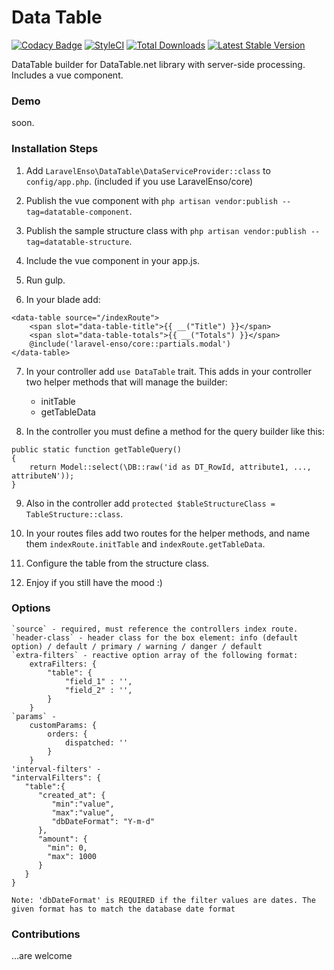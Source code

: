 # Data Table
[![Codacy Badge](https://api.codacy.com/project/badge/Grade/ee67de45d1f14dbd98eb72c8cf972902)](https://www.codacy.com/app/laravel-enso/DataTable?utm_source=github.com&amp;utm_medium=referral&amp;utm_content=laravel-enso/DataTable&amp;utm_campaign=Badge_Grade)
[![StyleCI](https://styleci.io/repos/85495802/shield?branch=master)](https://styleci.io/repos/85495802)
[![Total Downloads](https://poser.pugx.org/laravel-enso/datatable/downloads)](https://packagist.org/packages/laravel-enso/datatable)
[![Latest Stable Version](https://poser.pugx.org/laravel-enso/datatable/version)](https://packagist.org/packages/laravel-enso/datatable)

DataTable builder for DataTable.net library with server-side processing. Includes a vue component.

### Demo

soon.

### Installation Steps

1. Add `LaravelEnso\DataTable\DataServiceProvider::class` to `config/app.php`. (included if you use LaravelEnso/core)

2. Publish the vue component with `php artisan vendor:publish --tag=datatable-component`.

3. Publish the sample structure class with `php artisan vendor:publish --tag=datatable-structure`.

4. Include the vue component in your app.js.

5. Run gulp.

6. In your blade add:

```
<data-table source="/indexRoute">
    <span slot="data-table-title">{{ __("Title") }}</span>
    <span slot="data-table-totals">{{ __("Totals") }}</span>
    @include('laravel-enso/core::partials.modal')
</data-table>
```

7. In your controller add `use DataTable` trait. This adds in your controller two helper methods that will manage the builder:
	- initTable
	- getTableData

8. In the controller you must define a method for the query builder like this:

```
public static function getTableQuery()
{
    return Model::select(\DB::raw('id as DT_RowId, attribute1, ..., attributeN'));
}
```

9. Also in the controller add `protected $tableStructureClass = TableStructure::class`.

10. In your routes files add two routes for the helper methods, and name them `indexRoute.initTable` and `indexRoute.getTableData`.

11. Configure the table from the structure class.

12. Enjoy if you still have the mood :)

### Options

	`source` - required, must reference the controllers index route.
	`header-class` - header class for the box element: info (default option) / default / primary / warning / danger / default
	`extra-filters` - reactive option array of the following format:
		extraFilters: {
	        "table": {
	            "field_1" : '',
	            "field_2" : '',
	        }
	    }
    `params` -
	    customParams: {
            orders: {
                dispatched: ''
            }
        }
    'interval-filters' -
    "intervalFilters": {
	   "table":{
	      "created_at": {
	         "min":"value",
	         "max":"value",
	         "dbDateFormat": "Y-m-d"
	      },
	      "amount": {
	      	"min": 0,
	      	"max": 1000
	      }
	   }
	}

	Note: 'dbDateFormat' is REQUIRED if the filter values are dates. The given format has to match the database date format

### Contributions

...are welcome